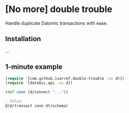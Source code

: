 # [No more] double trouble

Handle duplicate Datomic transactions with ease.

## Installation

...

## 1-minute example

```clojure
(require '[com.github.ivarref.double-trouble :as dt])
(require '[datomic.api :as d])

(def conn (d/connect "..."))

; Setup:
@(d/transact conn dt/schema)

```
